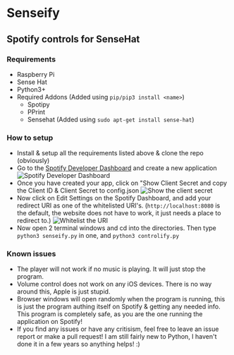 # Senseify
## Spotify controls for SenseHat

### Requirements
* Raspberry Pi
* Sense Hat
* Python3+
* Required Addons (Added using `pip/pip3 install <name>`)
  * Spotipy
  * PPrint
  * Sensehat (Added using `sudo apt-get install sense-hat`)
  
### How to setup
* Install & setup all the requirements listed above & clone the repo (obviously)
* Go to the [Spotify Developer Dashboard](https://developer.spotify.com/dashboard/) and create a new application
![Spotify Developer Dashboard](https://i.imgur.com/Km5P230.png)
* Once you have created your app, click on "Show Client Secret and copy the Client ID & Client Secret to config.json
![Show the client secret](https://i.imgur.com/OEB4RYN.gif)
* Now click on Edit Settings on the Spotify Dashboard, and add your redirect URI as one of the whitelisted URI's. (`http://localhost:8080` is the default, the website does not have to work, it just needs a place to redirect to.)
![Whitelist the URI](https://i.imgur.com/x9Ykeyh.gif)
* Now open 2 terminal windows and cd into the directories. Then type `python3 senseify.py` in one, and `python3 controlify.py`


### Known issues
* The player will not work if no music is playing. It will just stop the program.
* Volume control does not work on any iOS devices. There is no way around this, Apple is just stupid.
* Browser windows will open randomly when the program is running, this is just the program authing itself on Spotify & getting any needed info. This program is completely safe, as you are the one running the application on Spotify!
* If you find any issues or have any critisism, feel free to leave an issue report or make a pull request! I am still fairly new to Python, I haven't done it in a few years so anything helps! :)
